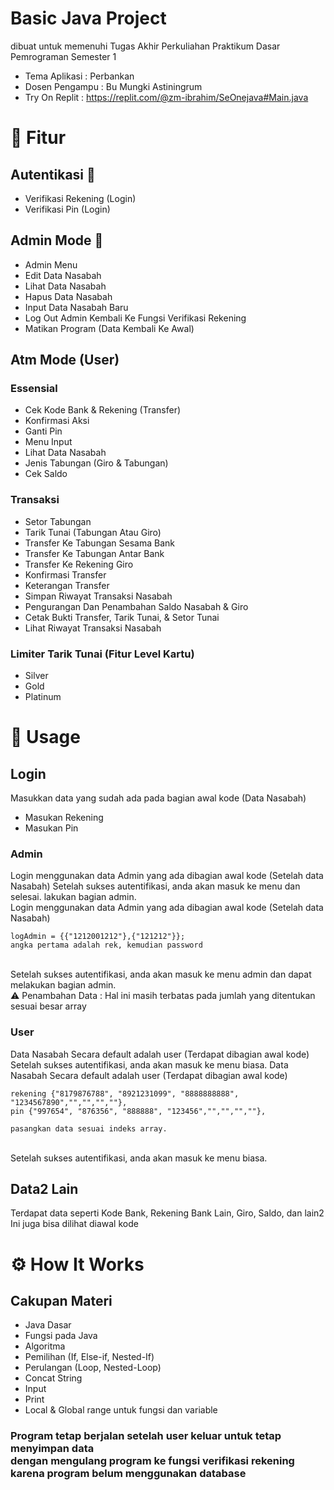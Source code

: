 # Basic Java Project
 dibuat untuk memenuhi Tugas Akhir Perkuliahan Praktikum Dasar Pemrograman Semester 1
- Tema Aplikasi     : Perbankan
- Dosen Pengampu    : Bu Mungki Astiningrum
- Try On Replit : https://replit.com/@zm-ibrahim/SeOnejava#Main.java
# :book: Fitur 
## Autentikasi :key:
  - Verifikasi Rekening (Login)
  - Verifikasi Pin (Login)
 ## Admin Mode :pencil:
  - Admin Menu
  - Edit Data Nasabah 
  - Lihat Data Nasabah 
  - Hapus Data Nasabah  
  - Input Data Nasabah Baru 
  - Log Out Admin Kembali Ke Fungsi Verifikasi Rekening
  - Matikan Program (Data Kembali Ke Awal)
 ## Atm Mode (User)
### Essensial
  - Cek Kode Bank & Rekening (Transfer)
  - Konfirmasi Aksi 
  - Ganti Pin 
  - Menu Input
  - Lihat Data Nasabah
  - Jenis Tabungan (Giro & Tabungan)
  - Cek Saldo 
### Transaksi
  - Setor Tabungan
  - Tarik Tunai (Tabungan Atau Giro)
  - Transfer Ke Tabungan Sesama Bank
  - Transfer Ke Tabungan Antar Bank
  - Transfer Ke Rekening Giro
  - Konfirmasi Transfer
  - Keterangan Transfer
  - Simpan Riwayat Transaksi Nasabah
  - Pengurangan Dan Penambahan Saldo Nasabah & Giro
  - Cetak Bukti Transfer, Tarik Tunai, & Setor Tunai
  - Lihat Riwayat Transaksi Nasabah
### Limiter Tarik Tunai (Fitur Level Kartu)
  - Silver
  - Gold
  - Platinum
  
# :memo: Usage
## Login
  Masukkan data yang sudah ada pada bagian awal kode (Data Nasabah)
  - Masukan Rekening
  - Masukan Pin
### Admin
  Login menggunakan data Admin yang ada dibagian awal kode (Setelah data Nasabah)
  Setelah sukses autentifikasi, anda akan masuk ke menu dan selesai. lakukan bagian admin.<br/>
  Login menggunakan data Admin yang ada dibagian awal kode (Setelah data Nasabah)<br>
  ```
  logAdmin = {{"1212001212"},{"121212"}};
  angka pertama adalah rek, kemudian password
  ```

  <br>Setelah sukses autentifikasi, anda akan masuk ke menu admin dan dapat melakukan bagian admin.<br/>
  :warning: Penambahan Data : Hal ini masih terbatas pada jumlah yang ditentukan sesuai besar array 
### User
  Data Nasabah Secara default adalah user (Terdapat dibagian awal kode)
  Setelah sukses autentifikasi, anda akan masuk ke menu biasa.
  Data Nasabah Secara default adalah user (Terdapat dibagian awal kode)<br>

  ```
  rekening {"8179876788", "8921231099", "8888888888", "1234567890","","","",""},
pin {"997654", "876356", "888888", "123456","","","",""},
  
  pasangkan data sesuai indeks array.
  ```
  <br>Setelah sukses autentifikasi, anda akan masuk ke menu biasa.

## Data2 Lain
  Terdapat data seperti Kode Bank, Rekening Bank Lain, Giro, Saldo, dan lain2 Ini juga bisa dilihat diawal kode
# :gear: How It Works
## Cakupan Materi
  - Java Dasar
  - Fungsi pada Java
  - Algoritma
  - Pemilihan (If, Else-if, Nested-If)
  - Perulangan (Loop, Nested-Loop)
  - Concat String
  - Input
  - Print
  - Local & Global range untuk fungsi dan variable
### Program tetap berjalan setelah user keluar untuk tetap menyimpan data <br>dengan mengulang program ke fungsi verifikasi rekening karena program belum menggunakan database
